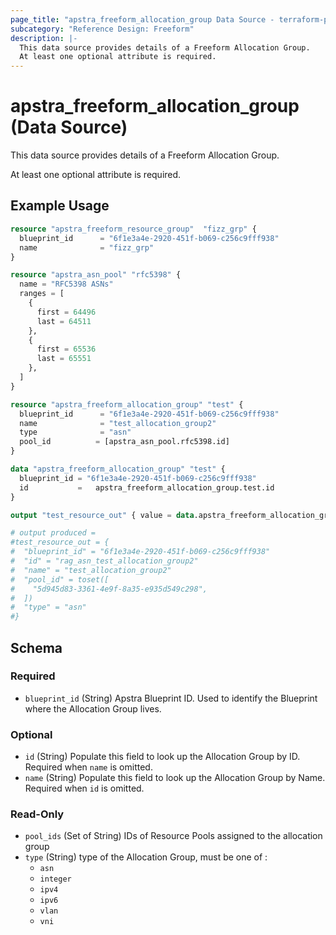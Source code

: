 ```yaml
---
page_title: "apstra_freeform_allocation_group Data Source - terraform-provider-apstra"
subcategory: "Reference Design: Freeform"
description: |-
  This data source provides details of a Freeform Allocation Group.
  At least one optional attribute is required.
---
```


# apstra_freeform_allocation_group (Data Source)

This data source provides details of a Freeform Allocation Group.

At least one optional attribute is required.


## Example Usage

```terraform
resource "apstra_freeform_resource_group"  "fizz_grp" {
  blueprint_id      = "6f1e3a4e-2920-451f-b069-c256c9fff938"
  name              = "fizz_grp"
}

resource "apstra_asn_pool" "rfc5398" {
  name = "RFC5398 ASNs"
  ranges = [
    {
      first = 64496
      last = 64511
    },
    {
      first = 65536
      last = 65551
    },
  ]
}

resource "apstra_freeform_allocation_group" "test" {
  blueprint_id      = "6f1e3a4e-2920-451f-b069-c256c9fff938"
  name              = "test_allocation_group2"
  type              = "asn"
  pool_id          = [apstra_asn_pool.rfc5398.id]
}

data "apstra_freeform_allocation_group" "test" {
  blueprint_id = "6f1e3a4e-2920-451f-b069-c256c9fff938"
  id           =   apstra_freeform_allocation_group.test.id
}

output "test_resource_out" { value = data.apstra_freeform_allocation_group.test }

# output produced =
#test_resource_out = {
#  "blueprint_id" = "6f1e3a4e-2920-451f-b069-c256c9fff938"
#  "id" = "rag_asn_test_allocation_group2"
#  "name" = "test_allocation_group2"
#  "pool_id" = toset([
#    "5d945d83-3361-4e9f-8a35-e935d549c298",
#  ])
#  "type" = "asn"
#}
```

<!-- schema generated by tfplugindocs -->
## Schema

### Required

- `blueprint_id` (String) Apstra Blueprint ID. Used to identify the Blueprint where the Allocation Group lives.

### Optional

- `id` (String) Populate this field to look up the Allocation Group by ID. Required when `name` is omitted.
- `name` (String) Populate this field to look up the Allocation Group by Name. Required when `id` is omitted.

### Read-Only

- `pool_ids` (Set of String) IDs of Resource Pools assigned to the allocation group
- `type` (String) type of the Allocation Group, must be one of :
  - `asn`
  - `integer`
  - `ipv4`
  - `ipv6`
  - `vlan`
  - `vni`
